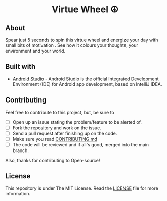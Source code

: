 <div align="Center">
<h1>Virtue Wheel ☮️</h1>
</div>

## About
Spear just 5 seconds to spin this virtue wheel and energize your day with small bits of motivation . See how it colours your thoughts, your environment and your world.

## Built with
- [Android Studio](https://developer.android.com/studio) - Android Studio is the official Integrated Development Environment (IDE) for Android app development, based on IntelliJ
IDEA.

## Contributing

Feel free to contribute to this project, but, be sure to <br>
- [ ] Open up an issue stating the problem/feature to be alerted of.
- [ ] Fork the repository and work on the issue.
- [ ] Send a pull request after finishing up on the code.
- [ ] Make sure you read [CONTRIBUTING.md](https://github.com/RiteshPuvvada/Virtue-Wheel/blob/main/.github/CONTRIBUTING.md) 
- [ ] The code will be reviewed and if all's good, merged into the main branch.

Also, thanks for contributing to Open-source!

## License
This repository is under The MIT License. Read the [LICENSE](https://github.com/RiteshPuvvada/Virtue-Wheel/blob/main/LICENSE) file for more information.
